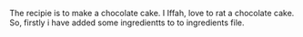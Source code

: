 The recipie is to make a chocolate cake. I Iffah, love to rat a chocolate cake. So, firstly i have added some ingredientts to to ingredients file.